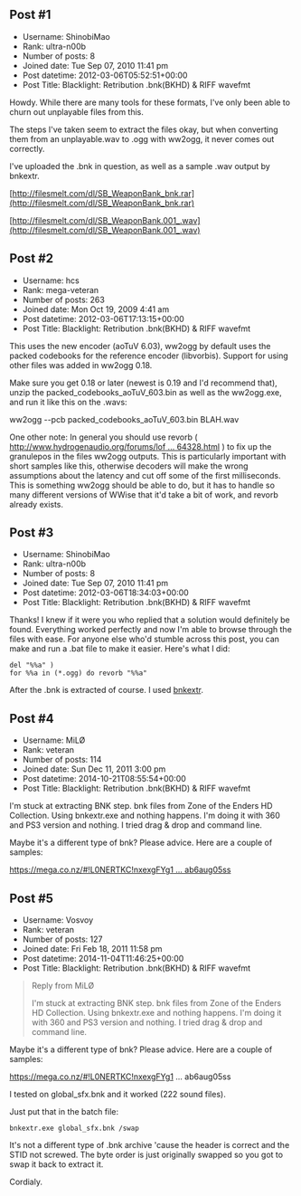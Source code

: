 ## Post #1
- Username: ShinobiMao
- Rank: ultra-n00b
- Number of posts: 8
- Joined date: Tue Sep 07, 2010 11:41 pm
- Post datetime: 2012-03-06T05:52:51+00:00
- Post Title: Blacklight: Retribution .bnk(BKHD) & RIFF wavefmt

Howdy. While there are many tools for these formats, I've only been able to churn out unplayable files from this. 

The steps I've taken seem to extract the files okay, but when converting them from an unplayable.wav to .ogg with ww2ogg, it never comes out correctly.

I've uploaded the .bnk in question, as well as a sample .wav output by bnkextr.

[http://filesmelt.com/dl/SB_WeaponBank_bnk.rar](http://filesmelt.com/dl/SB_WeaponBank_bnk.rar)

[http://filesmelt.com/dl/SB_WeaponBank.001_.wav](http://filesmelt.com/dl/SB_WeaponBank.001_.wav)
## Post #2
- Username: hcs
- Rank: mega-veteran
- Number of posts: 263
- Joined date: Mon Oct 19, 2009 4:41 am
- Post datetime: 2012-03-06T17:13:15+00:00
- Post Title: Blacklight: Retribution .bnk(BKHD) & RIFF wavefmt

This uses the new encoder (aoTuV 6.03), ww2ogg by default uses the packed codebooks for the reference encoder (libvorbis).  Support for using other files was added in ww2ogg 0.18.

Make sure you get 0.18 or later (newest is 0.19 and I'd recommend that), unzip the packed_codebooks_aoTuV_603.bin as well as the ww2ogg.exe, and run it like this on the .wavs:

ww2ogg --pcb packed_codebooks_aoTuV_603.bin BLAH.wav

One other note: In general you should use revorb ( [http://www.hydrogenaudio.org/forums/lof ... 64328.html](http://www.hydrogenaudio.org/forums/lofiversion/index.php/t64328.html) ) to fix up the granulepos in the files ww2ogg outputs.  This is particularly important with short samples like this, otherwise decoders will make the wrong assumptions about the latency and cut off some of the first milliseconds.  This is something ww2ogg should be able to do, but it has to handle so many different versions of WWise that it'd take a bit of work, and revorb already exists.
## Post #3
- Username: ShinobiMao
- Rank: ultra-n00b
- Number of posts: 8
- Joined date: Tue Sep 07, 2010 11:41 pm
- Post datetime: 2012-03-06T18:34:03+00:00
- Post Title: Blacklight: Retribution .bnk(BKHD) & RIFF wavefmt

Thanks! I knew if it were you who replied that a solution would definitely be found. Everything worked perfectly and now I'm able to browse through the files with ease. 
For anyone else who'd stumble across this post, you can make and run a .bat file to make it easier. Here's what I did:

```
del "%%a" )
for %%a in (*.ogg) do revorb "%%a"
```


After the .bnk is extracted of course. I used [bnkextr](http://narod.yandex.ru/100.xhtml?ctpax-cheater.narod.ru/personal/bnkextr.zip).
## Post #4
- Username: MiLØ
- Rank: veteran
- Number of posts: 114
- Joined date: Sun Dec 11, 2011 3:00 pm
- Post datetime: 2014-10-21T08:55:54+00:00
- Post Title: Blacklight: Retribution .bnk(BKHD) & RIFF wavefmt

I'm stuck at extracting BNK step. bnk files from Zone of the Enders HD Collection. Using bnkextr.exe and nothing happens. I'm doing it with 360 and PS3 version and nothing. I tried drag & drop and command line. 

Maybe it's a different type of bnk? Please advice. Here are a couple of samples: 

[https://mega.co.nz/#!L0NERTKC!nxexgFYg1 ... ab6aug05ss](https://mega.co.nz/#!L0NERTKC!nxexgFYg1Q9rLwpqT4-h-QPbAcdvypnq_ab6aug05ss)
## Post #5
- Username: Vosvoy
- Rank: veteran
- Number of posts: 127
- Joined date: Fri Feb 18, 2011 11:58 pm
- Post datetime: 2014-11-04T11:46:25+00:00
- Post Title: Blacklight: Retribution .bnk(BKHD) & RIFF wavefmt

> Reply from MiLØ
>
> I'm stuck at extracting BNK step. bnk files from Zone of the Enders HD Collection. Using bnkextr.exe and nothing happens. I'm doing it with 360 and PS3 version and nothing. I tried drag & drop and command line. 

Maybe it's a different type of bnk? Please advice. Here are a couple of samples: 

https://mega.co.nz/#!L0NERTKC!nxexgFYg1 ... ab6aug05ss

I tested on global_sfx.bnk and it worked (222 sound files).

Just put that in the batch file: 

```
bnkextr.exe global_sfx.bnk /swap
```


It's not a different type of .bnk archive 'cause the header is correct and the STID not screwed. The byte order is just originally swapped so you got to swap it back to extract it.

Cordialy.
